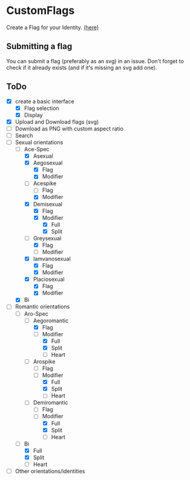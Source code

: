 # CustomFlags
Create a Flag for your Identity. [(here)](https://aras14hd.github.io/CustomFlags/)

## Submitting a flag
You can submit a flag (preferably as an svg) in an issue. Don't forget to check if it already exists (and if it's missing an svg add one).

## ToDo
 - [x] create a basic interface
    - [x] Flag selection
    - [x] Display
 - [x] Upload and Download flags (svg)
 - [ ] Download as PNG with custom aspect ratio
 - [ ] Search
 - [ ] Sexual orientations
    - [ ] Ace-Spec
        - [x] Asexual
        - [x] Aegosexual
            - [x] Flag
            - [x] Modifier
        - [ ] Acespike
            - [ ] Flag
            - [x] Modifier
        - [x] Demisexual
            - [x] Flag
            - [x] Modifier
                - [x] Full
                - [x] Split
        - [ ] Greysexual
            - [x] Flag
            - [ ] Modifier
        - [x] Iamvanosexual
            - [x] Flag
            - [x] Modifier
        - [x] Placiosexual
            - [x] Flag
            - [x] Modifier
    - [x] Bi
 - [ ] Romantic orientations
    - [ ] Aro-Spec
        - [ ] Aegoromantic
            - [x] Flag
            - [ ] Modifier
                - [x] Full
                - [x] Split
                - [ ] Heart
        - [ ] Arospike
            - [ ] Flag
            - [ ] Modifier
                - [x] Full
                - [x] Split
                - [ ] Heart
        - [ ] Demiromantic
            - [ ] Flag
            - [ ] Modifier
                - [x] Full
                - [x] Split
                - [ ] Heart
    - [ ] Bi
        - [x] Full
        - [x] Split
        - [ ] Heart
 - [ ] Other orientations/identities
